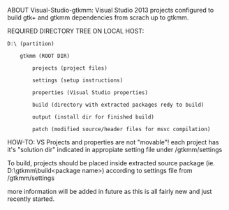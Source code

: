 ABOUT Visual-Studio-gtkmm:
Visual Studio 2013 projects configured to build gtk+ and gtkmm dependencies from scrach up to gtkmm.

REQUIRED DIRECTORY TREE ON LOCAL HOST:

    D:\ (partition)

        gtkmm (ROOT DIR)
    
            projects (project files)
        
            settings (setup instructions)
        
        	properties (Visual Studio properties)
    	
        	build (directory with extracted packages redy to build)
        	
        	output (install dir for finished build)
        	
        	patch (modified source/header files for msvc compilation)

HOW-TO:
VS Projects and properties are not "movable"!
each project has it's "solution dir" indicated in appropiate setting file under /gtkmm/settings

To build, projects should be placed inside extracted source package (ie. D:\gtkmm\build\<package name>)
according to settings file from /gtkmm/settings

more information will be added in future as this is all fairly new and just recently started.
